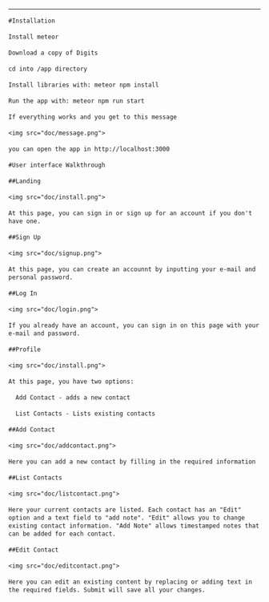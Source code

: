 ****
    #Installation
    
    Install meteor
    
    Download a copy of Digits
    
    cd into /app directory
    
    Install libraries with: meteor npm install
    
    Run the app with: meteor npm run start
    
    If everything works and you get to this message
    
    <img src="doc/message.png">
    
    you can open the app in http://localhost:3000
    
    #User interface Walkthrough
    
    ##Landing
    
    <img src="doc/install.png">
    
    At this page, you can sign in or sign up for an account if you don't have one.
    
    ##Sign Up
    
    <img src="doc/signup.png">
    
    At this page, you can create an accounnt by inputting your e-mail and personal password.
    
    ##Log In
    
    <img src="doc/login.png">
    
    If you already have an account, you can sign in on this page with your e-mail and password.
    
    ##Profile
    
    <img src="doc/install.png">
    
    At this page, you have two options:
    
      Add Contact - adds a new contact
      
      List Contacts - Lists existing contacts
      
    ##Add Contact
    
    <img src="doc/addcontact.png">
    
    Here you can add a new contact by filling in the required information
    
    ##List Contacts
    
    <img src="doc/listcontact.png">
    
    Here your current contacts are listed. Each contact has an "Edit" option and a text field to "add note". "Edit" allows you to change existing contact information. "Add Note" allows timestamped notes that can be added for each contact.
    
    ##Edit Contact
    
    <img src="doc/editcontact.png">
    
    Here you can edit an existing content by replacing or adding text in the required fields. Submit will save all your changes.